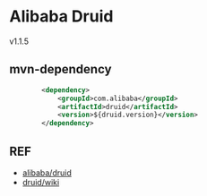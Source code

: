 # Alibaba Druid
v1.1.5


## mvn-dependency

```xml
		<dependency>
			<groupId>com.alibaba</groupId>
			<artifactId>druid</artifactId>
			<version>${druid.version}</version>
		</dependency>
```

## REF

- [alibaba/druid](https://github.com/alibaba/druid)
- [druid/wiki](https://github.com/alibaba/druid/wiki)